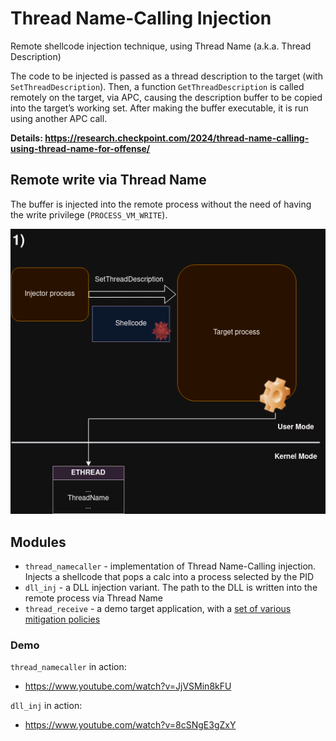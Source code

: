 # Thread Name-Calling Injection

Remote shellcode injection technique, using Thread Name (a.k.a. Thread Description)

The code to be injected is passed as a thread description to the target (with `SetThreadDescription`). Then, a function `GetThreadDescription` is called remotely on the target, via APC, causing the description buffer to be copied into the target’s working set. After making the buffer executable, it is run using another APC call.

**Details: https://research.checkpoint.com/2024/thread-name-calling-using-thread-name-for-offense/**

## Remote write via Thread Name

The buffer is injected into the remote process without the need of having the write privilege (`PROCESS_VM_WRITE`).

![](img/animation.gif)

## Modules

+ `thread_namecaller` - implementation of Thread Name-Calling injection. Injects a shellcode that pops a calc into a process selected by the PID
+ `dll_inj` - a DLL injection variant. The path to the DLL is written into the remote process via Thread Name
+ `thread_receive` - a demo target application, with a [set of various mitigation policies](https://github.com/hasherezade/thread_namecalling/blob/master/thread_receive/main.cpp#L11)

### Demo

`thread_namecaller` in action:
+  https://www.youtube.com/watch?v=JjVSMin8kFU

`dll_inj` in action:
+  https://www.youtube.com/watch?v=8cSNgE3gZxY
